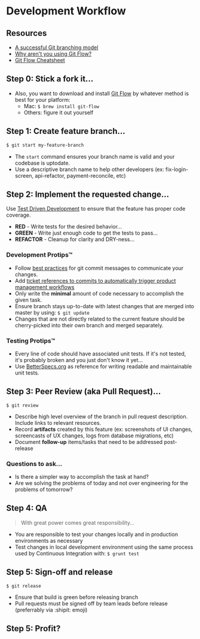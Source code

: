 # Development Workflow

## Resources
* [A successful Git branching model](http://nvie.com/posts/a-successful-git-branching-model/)
* [Why aren't you using Git Flow?](http://jeffkreeftmeijer.com/2010/why-arent-you-using-git-flow/)
* [Git Flow Cheatsheet](http://danielkummer.github.io/git-flow-cheatsheet/)

## Step 0: Stick a fork it...
* Also, you want to download and install [Git Flow](https://github.com/nvie/gitflow) by whatever method is best for your platform:
  * Mac: `$ brew install git-flow`
  * Others: figure it out yourself

## Step 1:  Create feature branch...

```bash
$ git start my-feature-branch
```

* The `start` command ensures your branch name is valid and your codebase is uptodate.
* Use a descriptive branch name to help other developers (ex: fix-login-screen, api-refactor, payment-reconcile, etc)

## Step 2: Implement the requested change...
Use [Test Driven Development](http://en.wikipedia.org/wiki/Test-driven_development) to ensure that the feature has proper code coverage.

* **RED** - Write tests for the desired behavior...
* **GREEN** - Write just enough code to get the tests to pass...
* **REFACTOR** - Cleanup for clarity and DRY-ness...


### Development Protips&trade;
* Follow [best practices](http://robots.thoughtbot.com/post/48933156625/5-useful-tips-for-a-better-commit-message) for git commit messages to communicate your changes.
* Add [ticket references to commits to automatically trigger product management workflows](http://help.sprint.ly/knowledgebase/articles/108139-available-scm-vcs-commands)
* Only write the **minimal** amount of code necessary to accomplish the given task.
* Ensure branch stays up-to-date with latest changes that are merged into master by using: `$ git update`
* Changes that are not directly related to the current feature should be cherry-picked into their own branch and merged separately.

### Testing Protips&trade;
* Every line of code should have associated unit tests.  If it's not tested, it's probably broken and you just don't know it yet...
* Use [BetterSpecs.org](http://betterspecs.org/) as reference for writing readable and maintainable unit tests.


## Step 3: Peer Review (aka Pull Request)...

```
$ git review
```

* Describe high level overview of the branch in pull request description.  Include links to relevant resources.
* Record **artifacts** created by this feature (ex: screenshots of UI changes, screencasts of UX changes, logs from database migrations, etc)
* Document **follow-up** items/tasks that need to be addressed post-release

### Questions to ask...
* Is there a simpler way to accomplish the task at hand?
* Are we solving the problems of today and not over engineering for the problems of tomorrow?

## Step 4: QA

> With great power comes great responsibility…

* You are responsible to test your changes locally and in production environments as necessary
* Test changes in local development environment using the same process used by Continuous Integration with: `$ grunt test`

## Step 5: Sign-off and release

```
$ git release
```

* Ensure that build is green before releasing branch
* Pull requests must be signed off by team leads before release (preferrably via :shipit: emoji)

## Step 5: Profit?